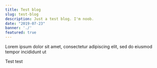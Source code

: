 ```yaml
---
title: Test blog
slug: test-blog
description: Just a test blog. I'm noob.
date: "2019-07-23"
banner: './'
featured: true
---
```


Lorem ipsum dolor sit amet, consectetur adipiscing elit, sed do eiusmod tempor incididunt ut

Test test